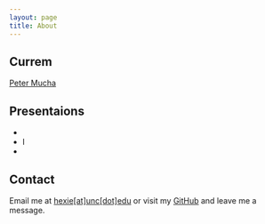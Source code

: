 ```yaml
---
layout: page
title: About
---
```




## Currem


[Peter Mucha](http://mucha.web.unc.edu/)

## Presentaions

* 
* I
* 

## Contact
Email me at [hexie[at]unc[dot]edu](hexie@unc.edu) or visit my [GitHub](https://github.com/hexie1995) and leave me a message.
